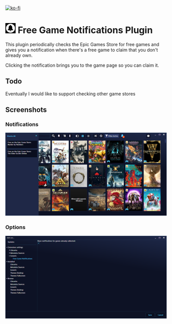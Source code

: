 [![ko-fi](https://ko-fi.com/img/githubbutton_sm.svg)](https://ko-fi.com/S6S3NKK32)

# <img src="source/icon.png" width=32> Free Game Notifications Plugin
This plugin periodically checks the Epic Games Store for free games and gives you a notification when there's a free game to claim that you don't already own.  

Clicking the notification brings you to the game page so you can claim it.

## Todo
Eventually I would like to support checking other game stores

## Screenshots

### Notifications
![](screenshots/FreeGameNotifications-001.png)

### Options
![](screenshots/FreeGameNotifications-002.png)
